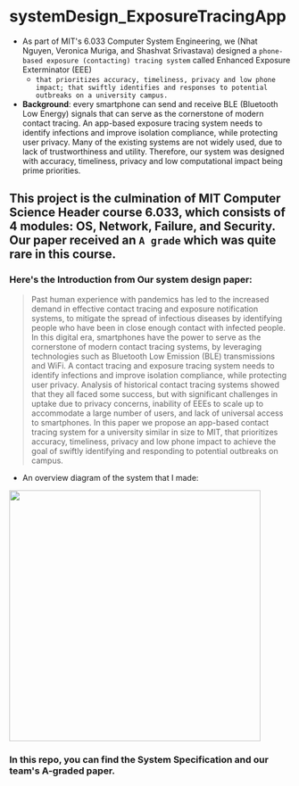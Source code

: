# systemDesign_ExposureTracingApp
* As part of MIT's 6.033 Computer System Engineering, we (Nhat Nguyen, Veronica Muriga, and Shashvat Srivastava) designed a `phone-based exposure (contacting) tracing system` called Enhanced Exposure Exterminator (EEE)
  * `that prioritizes accuracy, timeliness, privacy and low phone impact; that swiftly identifies and responses to potential outbreaks on a university campus.`
* **Background**: every smartphone can send and receive BLE (Bluetooth Low Energy) signals that can serve as the cornerstone of modern contact tracing. An app-based exposure tracing system needs to identify infections and improve isolation compliance, while protecting user privacy. Many of the existing systems are not widely used, due to lack of trustworthiness and utility. Therefore, our system was designed with accuracy, timeliness, privacy and low computational impact being prime priorities.


## This project is the culmination of MIT Computer Science Header course 6.033, which consists of 4 modules: OS, Network, Failure, and Security. Our paper received an `A grade` which was quite rare in this course.

### Here's the Introduction from Our system design paper:
> Past human experience with pandemics has led to the increased demand in effective contact tracing and exposure notification systems, to mitigate the spread of infectious diseases by identifying people who have been in close enough contact with infected people. In this digital era, smartphones have the power to serve as the cornerstone of modern contact tracing systems, by leveraging technologies such as Bluetooth Low Emission (BLE) transmissions and WiFi. A contact tracing and exposure tracing system needs to identify infections and improve isolation compliance, while protecting user privacy. Analysis of historical contact tracing systems showed that they all faced some success, but with significant challenges in uptake due to privacy concerns, inability of EEEs to scale up to accommodate a large number of users, and lack of universal access to smartphones. In this paper we propose an app-based contact tracing system for a university similar in size to MIT, that prioritizes accuracy, timeliness, privacy and low phone impact to achieve the goal of swiftly identifying and responding to potential outbreaks on campus.

* An overview diagram of the system that I made:
<img src='https://user-images.githubusercontent.com/58123635/122488584-c36d2780-cfab-11eb-829c-011af253ade5.png' height='450px' />

### In this repo, you can find the System Specification and our team's A-graded paper.
